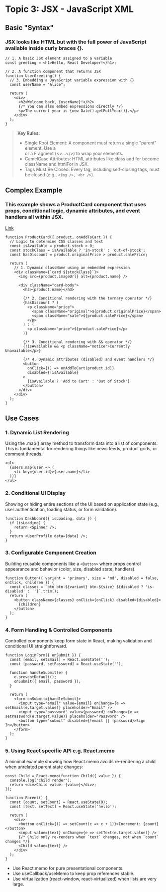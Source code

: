 # Topic 3: JSX - JavaScript XML

## Basic "Syntax"

### JSX looks like HTML but with the full power of JavaScript available inside curly braces {}.


```Jsx
// 1. A basic JSX element assigned to a variable
const greeting = <h1>Hello, React Developer!</h1>;

// 2. A function component that returns JSX
function UserGreeting() {
  // 3. Embedding a JavaScript variable expression with {}
  const userName = "Alice";
  
  return (
    <div>
      <h2>Welcome back, {userName}!</h2>
      {/* You can also embed expressions directly */}
      <p>The current year is {new Date().getFullYear()}.</p>
    </div>
  );
}

```

> **Key Rules:** 
> - Single Root Element: A component must return a single "parent" element. Use a <div> or a Fragment (<>...</>) to wrap your elements.
> - CamelCase Attributes: HTML attributes like class and for become className and htmlFor in JSX.
> - Tags Must Be Closed: Every tag, including self-closing tags, must be closed (e.g., ```<img />, <br />```).
 

## Complex Example

### This example shows a ProductCard component that uses props, conditional logic, dynamic attributes, and event handlers all within JSX.

[Link](src/topics/topic-3/Topic3Complex.jsx)

```Jsx
function ProductCard({ product, onAddToCart }) {
  // Logic to determine CSS classes and text
  const isAvailable = product.stock > 0;
  const stockClass = isAvailable ? 'in-stock' : 'out-of-stock';
  const hasDiscount = product.originalPrice > product.salePrice;

  return (
    // 1. Dynamic className using an embedded expression
    <div className={`card ${stockClass}`}>
      <img src={product.imageUrl} alt={product.name} />
      
      <div className="card-body">
        <h3>{product.name}</h3>

        {/* 2. Conditional rendering with the ternary operator */}
        {hasDiscount ? (
          <p className="price">
            <span className="original">${product.originalPrice}</span>
            <span className="sale">${product.salePrice}</span>
          </p>
        ) : (
          <p className="price">${product.salePrice}</p>
        )}

        {/* 3. Conditional rendering with && operator */}
        {!isAvailable && <p className="notice">Currently Unavailable</p>}

        {/* 4. Dynamic attributes (disabled) and event handlers */}
        <button 
          onClick={() => onAddToCart(product.id)}
          disabled={!isAvailable}
        >
          {isAvailable ? 'Add to Cart' : 'Out of Stock'}
        </button>
      </div>
    </div>
  );
}

```
## Use Cases
### 1. Dynamic List Rendering

Using the .map() array method to transform data into a list of components. This is fundamental for rendering things like news feeds, product grids, or comment threads.

```Jsx
<ul>
  {users.map(user => (
    <li key={user.id}>{user.name}</li>
  ))}
</ul>
```

### 2. Conditional UI Display

Showing or hiding entire sections of the UI based on application state (e.g., user authentication, loading status, or form validation).

```Jsx
function Dashboard({ isLoading, data }) {
  if (isLoading) {
    return <Spinner />;
  }
  return <UserProfile data={data} />;
}
```

### 3. Configurable Component Creation

Building reusable components like a `<Button>` where props control appearance and behavior (color, size, disabled state, handlers).

```Jsx
function Button({ variant = 'primary', size = 'md', disabled = false, onClick, children }) {
  const classes = `btn btn-${variant} btn-${size} ${disabled ? 'is-disabled' : ''}`.trim();
  return (
    <button className={classes} onClick={onClick} disabled={disabled}>
      {children}
    </button>
  );
}
```

### 4. Form Handling & Controlled Components

Controlled components keep form state in React, making validation and conditional UI straightforward.

```Jsx
function LoginForm({ onSubmit }) {
  const [email, setEmail] = React.useState('');
  const [password, setPassword] = React.useState('');

  function handleSubmit(e) {
    e.preventDefault();
    onSubmit({ email, password });
  }

  return (
    <form onSubmit={handleSubmit}>
      <input type="email" value={email} onChange={e => setEmail(e.target.value)} placeholder="Email" />
      <input type="password" value={password} onChange={e => setPassword(e.target.value)} placeholder="Password" />
      <button type="submit" disabled={!email || !password}>Sign In</button>
    </form>
  );
}
```

### 5. Using React specific API e.g. React.memo

A minimal example showing how React.memo avoids re-rendering a child when unrelated parent state changes:

```Jsx
const Child = React.memo(function Child({ value }) {
  console.log('Child render');
  return <div>Child value: {value}</div>;
});

function Parent() {
  const [count, setCount] = React.useState(0);
  const [text, setText] = React.useState('hello');

  return (
    <div>
      <button onClick={() => setCount(c => c + 1)}>Increment: {count}</button>
      <input value={text} onChange={e => setText(e.target.value)} />
      {/* Child only re-renders when `text` changes, not when `count` changes */}
      <Child value={text} />
    </div>
  );
}
```

- Use React.memo for pure presentational components.
- Use useCallback/useMemo to keep prop references stable.
- Use virtualization (react-window, react-virtualized) when lists are very large.

